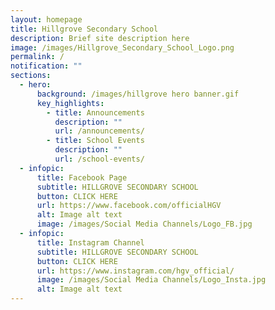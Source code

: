 ```yaml
---
layout: homepage
title: Hillgrove Secondary School
description: Brief site description here
image: /images/Hillgrove_Secondary_School_Logo.png
permalink: /
notification: ""
sections:
  - hero:
      background: /images/hillgrove hero banner.gif
      key_highlights:
        - title: Announcements
          description: ""
          url: /announcements/
        - title: School Events
          description: ""
          url: /school-events/
  - infopic:
      title: Facebook Page
      subtitle: HILLGROVE SECONDARY SCHOOL
      button: CLICK HERE
      url: https://www.facebook.com/officialHGV
      alt: Image alt text
      image: /images/Social Media Channels/Logo_FB.jpg
  - infopic:
      title: Instagram Channel
      subtitle: HILLGROVE SECONDARY SCHOOL
      button: CLICK HERE
      url: https://www.instagram.com/hgv_official/
      image: /images/Social Media Channels/Logo_Insta.jpg
      alt: Image alt text
---
```

